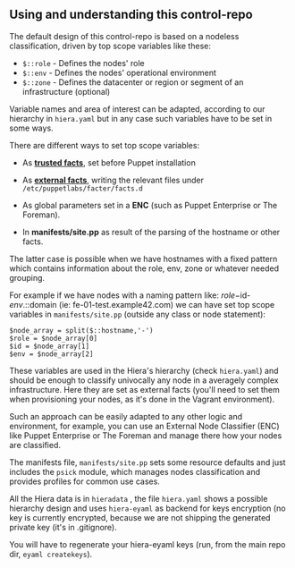 ## Using and understanding this control-repo

The default design of this control-repo is based on a nodeless classification, driven by top scope variables like these:

  - ```$::role``` - Defines the nodes' role
  - ```$::env``` - Defines the nodes' operational environment
  - ```$::zone``` - Defines the datacenter or region or segment of an infrastructure (optional)

Variable names and area of interest can be adapted, according to our hierarchy in ```hiera.yaml``` but in any case such variables have to be set in some ways.

There are different ways to set top scope variables:

  - As **[trusted facts](trusted_facts.md)**, set before Puppet installation

  - As **[external facts](trusted_fact.s)**, writing the relevant files under ```/etc/puppetlabs/facter/facts.d```

  - As global parameters set in a **ENC** (such as Puppet Enterprise or The Foreman).

  - In **manifests/site.pp** as result of the parsing of the hostname or other facts.

The latter case is possible when we have hostnames with a fixed pattern which contains information about the role, env, zone or whatever needed grouping.

For example if we have nodes with a naming pattern like: $role-$id-$env.$::domain (ie: fe-01-test.example42.com) we can have set top scope variables in ```manifests/site.pp``` (outside any class or node statement):

    $node_array = split($::hostname,'-')
    $role = $node_array[0]
    $id = $node_array[1]
    $env = $node_array[2]

These variables are used in the Hiera's hierarchy (check ```hiera.yaml```) and should be enough to classify univocally any node in a averagely complex infrastructure. Here they are set as external facts (you'll need to set them when provisioning your nodes, as it's done in the Vagrant environment).

Such an approach can be easily adapted to any other logic and environment, for example, you can use an External Node Classifier (ENC) like Puppet Enterprise or The Foreman and manage there how your nodes are classified.

The manifests file, ```manifests/site.pp``` sets some resource defaults and just includes the ```psick``` module, which manages nodes classification and provides profiles for common use cases.

All the Hiera data is in ```hieradata``` , the file ```hiera.yaml``` shows a possible hierarchy design and uses ```hiera-eyaml``` as backend for keys encryption (no key is currently encrypted, because we are not shipping the generated private key (it's in .gitignore).

You will have to regenerate your hiera-eyaml keys (run, from the main repo dir, ```eyaml createkeys```).
